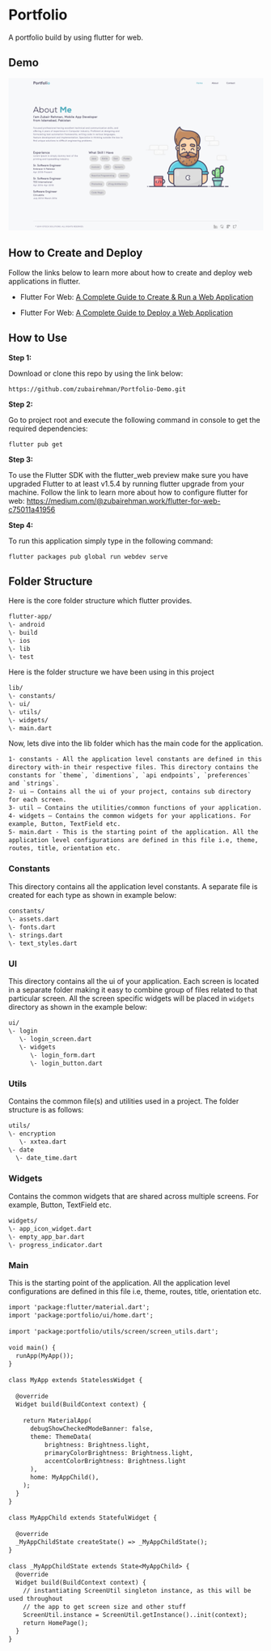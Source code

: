 # Portfolio

A portfolio build by using flutter for web.

## Demo

<p>
  <img src="screenshots/portfolio.png">
</p>

## How to Create and Deploy
Follow the links below to learn more about how to create and deploy web applications in flutter.

* Flutter For Web: [A Complete Guide to Create & Run a Web Application](https://medium.com/@zubairehman.work/flutter-for-web-c75011a41956)

* Flutter For Web: [A Complete Guide to Deploy a Web Application](https://medium.com/@zubairehman.work/flutter-for-web-a-complete-guide-to-deploy-a-web-application-3fa9463377a8)

## How to Use 

**Step 1:**

Download or clone this repo by using the link below:

```
https://github.com/zubairehman/Portfolio-Demo.git
```

**Step 2:**

Go to project root and execute the following command in console to get the required dependencies: 

``` 
flutter pub get 
```

**Step 3:**

To use the Flutter SDK with the flutter_web preview make sure you have upgraded Flutter to at least v1.5.4 by running flutter upgrade from your machine. Follow the link to learn more about how to configure flutter for web: https://medium.com/@zubairehman.work/flutter-for-web-c75011a41956

**Step 4:**

To run this application simply type in the following command:

```
flutter packages pub global run webdev serve
```

## Folder Structure
Here is the core folder structure which flutter provides.

```
flutter-app/
\- android
\- build
\- ios
\- lib
\- test
```

Here is the folder structure we have been using in this project

```
lib/
\- constants/
\- ui/
\- utils/
\- widgets/
\- main.dart
```

Now, lets dive into the lib folder which has the main code for the application.

```
1- constants - All the application level constants are defined in this directory with-in their respective files. This directory contains the constants for `theme`, `dimentions`, `api endpoints`, `preferences` and `strings`.
2- ui — Contains all the ui of your project, contains sub directory for each screen.
3- util — Contains the utilities/common functions of your application.
4- widgets — Contains the common widgets for your applications. For example, Button, TextField etc.
5- main.dart - This is the starting point of the application. All the application level configurations are defined in this file i.e, theme, routes, title, orientation etc.
```

### Constants

This directory contains all the application level constants. A separate file is created for each type as shown in example below:

```
constants/
\- assets.dart
\- fonts.dart
\- strings.dart
\- text_styles.dart
```

### UI

This directory contains all the ui of your application. Each screen is located in a separate folder making it easy to combine group of files related to that particular screen. All the screen specific widgets will be placed in `widgets` directory as shown in the example below:

```
ui/
\- login
   \- login_screen.dart
   \- widgets
      \- login_form.dart
      \- login_button.dart
```

### Utils

Contains the common file(s) and utilities used in a project. The folder structure is as follows: 

```
utils/
\- encryption
   \- xxtea.dart
\- date
  \- date_time.dart
```

### Widgets

Contains the common widgets that are shared across multiple screens. For example, Button, TextField etc.

```
widgets/
\- app_icon_widget.dart
\- empty_app_bar.dart
\- progress_indicator.dart
```

### Main

This is the starting point of the application. All the application level configurations are defined in this file i.e, theme, routes, title, orientation etc.

```
import 'package:flutter/material.dart';
import 'package:portfolio/ui/home.dart';

import 'package:portfolio/utils/screen/screen_utils.dart';

void main() {
  runApp(MyApp());
}

class MyApp extends StatelessWidget {

  @override
  Widget build(BuildContext context) {

    return MaterialApp(
      debugShowCheckedModeBanner: false,
      theme: ThemeData(
          brightness: Brightness.light,
          primaryColorBrightness: Brightness.light,
          accentColorBrightness: Brightness.light
      ),
      home: MyAppChild(),
    );
  }
}

class MyAppChild extends StatefulWidget {

  @override
  _MyAppChildState createState() => _MyAppChildState();
}

class _MyAppChildState extends State<MyAppChild> {
  @override
  Widget build(BuildContext context) {
    // instantiating ScreenUtil singleton instance, as this will be used throughout
    // the app to get screen size and other stuff
    ScreenUtil.instance = ScreenUtil.getInstance()..init(context);
    return HomePage();
  }
}
```
